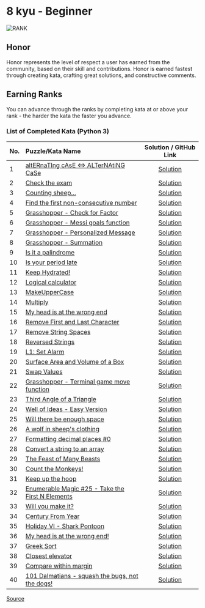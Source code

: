 # 8 kyu - Beginner

![RANK](https://github.com/ikostan/codewars/blob/master/img/copy-rank-kyu.png)

## Honor

Honor represents the level of respect a user has earned from the community,
based on their skill and contributions. Honor is earned fastest through creating
kata, crafting great solutions, and constructive comments.

## Earning Ranks

You can advance through the ranks by completing kata at or above your rank - the
harder the kata the faster you advance.

### List of Completed Kata (Python 3)
<!-- markdownlint-disable MD013 -->
| No. | Puzzle/Kata Name                                                                                                                                          |                                               Solution / GitHub Link                                                |
|-----|:----------------------------------------------------------------------------------------------------------------------------------------------------------|:-------------------------------------------------------------------------------------------------------------------:|
| 1   | [altERnaTIng cAsE <=> ALTerNAtiNG CaSe](https://www.codewars.com/kata/56efc695740d30f963000557)                                                           |                 [Solution](https://github.com/ikostan/codewars/tree/master/kyu_8/alternating_case)                  |
| 2   | [Check the exam](https://www.codewars.com/kata/5a3dd29055519e23ec000074)                                                                                  |                  [Solution](https://github.com/ikostan/codewars/tree/master/kyu_8/check_the_exam)                   |
| 3   | [Counting sheep...](https://www.codewars.com/kata/54edbc7200b811e956000556)                                                                               |                  [Solution](https://github.com/ikostan/codewars/tree/master/kyu_8/counting_sheep)                   |
| 4   | [Find the first non-consecutive number](https://www.codewars.com/kata/58f8a3a27a5c28d92e000144)                                                           |       [Solution](https://github.com/ikostan/codewars/tree/master/kyu_8/find_the_first_non_consecutive_number)       |
| 5   | [Grasshopper - Check for Factor](https://www.codewars.com/kata/55cbc3586671f6aa070000fb)                                                                  |           [Solution](https://github.com/ikostan/codewars/tree/master/kyu_8/grasshopper_check_for_factor)            |
| 6   | [Grasshopper - Messi goals function](https://www.codewars.com/kata/55f73be6e12baaa5900000d4)                                                              |         [Solution](https://github.com/ikostan/codewars/tree/master/kyu_8/grasshopper_messi_goals_function)          |
| 7   | [Grasshopper - Personalized Message](https://www.codewars.com/kata/5772da22b89313a4d50012f7)                                                              |         [Solution](https://github.com/ikostan/codewars/tree/master/kyu_8/grasshopper_personalized_message)          |
| 8   | [Grasshopper - Summation](https://www.codewars.com/kata/55d24f55d7dd296eb9000030)                                                                         |               [Solution](https://github.com/ikostan/codewars/tree/master/kyu_8/grasshopper_summation)               |
| 9   | [Is it a palindrome](https://www.codewars.com/kata/57a1fd2ce298a731b20006a4)                                                                              |                [Solution](https://github.com/ikostan/codewars/tree/master/kyu_8/is_it_a_palindrome)                 |
| 10  | [Is your period late](https://www.codewars.com/kata/578a8a01e9fd1549e50001f1)                                                                             |                [Solution](https://github.com/ikostan/codewars/tree/master/kyu_8/is_your_period_late)                |
| 11  | [Keep Hydrated!](https://www.codewars.com/kata/582cb0224e56e068d800003c)                                                                                  |              [Solution](https://github.com/ikostan/codewars/blob/master/kyu_8/keep_hydrated/README.md)              |
| 12  | [Logical calculator](https://www.codewars.com/kata/57096af70dad013aa200007b)                                                                              |                [Solution](https://github.com/ikostan/codewars/tree/master/kyu_8/logical_calculator)                 |
| 13  | [MakeUpperCase](https://www.codewars.com/kata/57a0556c7cb1f31ab3000ad7)                                                                                   |                  [Solution](https://github.com/ikostan/codewars/tree/master/kyu_8/make_upper_case)                  |
| 14  | [Multiply](https://www.codewars.com/kata/50654ddff44f800200000004)                                                                                        |                     [Solution](https://github.com/ikostan/codewars/tree/master/kyu_8/multiply)                      |
| 15  | [My head is at the wrong end](https://www.codewars.com/kata/56f699cd9400f5b7d8000b55)                                                                     |            [Solution](https://github.com/ikostan/codewars/tree/master/kyu_8/my_head_is_at_the_wrong_end)            |
| 16  | [Remove First and Last Character](https://www.codewars.com/kata/56bc28ad5bdaeb48760009b0)                                                                 |          [Solution](https://github.com/ikostan/codewars/tree/master/kyu_8/remove_first_and_last_character)          |
| 17  | [Remove String Spaces](https://www.codewars.com/kata/57eae20f5500ad98e50002c5)                                                                            |               [Solution](https://github.com/ikostan/codewars/tree/master/kyu_8/remove_string_spaces)                |
| 18  | [Reversed Strings](https://www.codewars.com/kata/5168bb5dfe9a00b126000018)                                                                                |                 [Solution](https://github.com/ikostan/codewars/tree/master/kyu_8/reversed_strings)                  |
| 19  | [L1: Set Alarm](https://www.codewars.com/kata/568dcc3c7f12767a62000038)                                                                                   |                     [Solution](https://github.com/ikostan/codewars/tree/master/kyu_8/set_alarm)                     |
| 20  | [Surface Area and Volume of a Box](https://www.codewars.com/kata/565f5825379664a26b00007c)                                                                |          [Solution](https://github.com/ikostan/codewars/tree/master/kyu_8/surface_area_and_volume_of_box)           |
| 21  | [Swap Values](https://www.codewars.com/kata/5388f0e00b24c5635e000fc6)                                                                                     |                    [Solution](https://github.com/ikostan/codewars/tree/master/kyu_8/swap_values)                    |
| 22  | [Grasshopper - Terminal game move function](https://www.codewars.com/kata/563a631f7cbbc236cf0000c2)                                                       |            [Solution](https://github.com/ikostan/codewars/tree/master/kyu_8/terminal_game_move_function)            |
| 23  | [Third Angle of a Triangle](https://www.codewars.com/kata/5a023c426975981341000014)                                                                       |              [Solution](https://github.com/ikostan/codewars/tree/master/kyu_8/third_angle_of_triangle)              |
| 24  | [Well of Ideas - Easy Version](https://www.codewars.com/kata/57f222ce69e09c3630000212)                                                                    |            [Solution](https://github.com/ikostan/codewars/tree/master/kyu_8/well_of_ideas_easy_version)             |
| 25  | [Will there be enough space](https://www.codewars.com/kata/5875b200d520904a04000003)                                                                      |            [Solution](https://github.com/ikostan/codewars/tree/master/kyu_8/will_there_be_enough_space)             |
| 26  | [A wolf in sheep's clothing](https://www.codewars.com/kata/5c8bfa44b9d1192e1ebd3d15)                                                                      |              [Solution](https://github.com/ikostan/codewars/tree/master/kyu_8/wolf_in_sheep_clothing)               |
| 27  | [Formatting decimal places #0](https://www.codewars.com/kata/5641a03210e973055a00000d)                                                                    |            [Solution](https://github.com/ikostan/codewars/tree/master/kyu_8/formatting_decimal_places_0)            |
| 28  | [Convert a string to an array](https://www.codewars.com/kata/57e76bc428d6fbc2d500036d)                                                                    |            [Solution](https://github.com/ikostan/codewars/tree/master/kyu_8/convert_string_to_an_array)             |
| 29  | [The Feast of Many Beasts](https://www.codewars.com/kata/5aa736a455f906981800360d)                                                                        |             [Solution](https://github.com/ikostan/codewars/tree/master/kyu_8/the_feast_of_many_beasts)              |
| 30  | [Count the Monkeys!](https://www.codewars.com/kata/count-the-monkeys)                                                                                     |                 [Solution](https://github.com/ikostan/codewars/tree/master/kyu_8/count_the_monkeys)                 |
| 31  | [Keep up the hoop](https://www.codewars.com/kata/55cb632c1a5d7b3ad0000145)                                                                                |                 [Solution](https://github.com/ikostan/codewars/tree/master/kyu_8/keep_up_the_hoop)                  |
| 32  | [Enumerable Magic #25 - Take the First N Elements](https://www.codewars.com/kata/545afd0761aa4c3055001386)                                                |                [Solution](https://github.com/ikostan/codewars/tree/master/kyu_8/enumerable_magic_25)                |
| 33  | [Will you make it?](https://www.codewars.com/kata/5861d28f124b35723e00005e)                                                                               |                 [Solution](https://github.com/ikostan/codewars/tree/master/kyu_8/will_you_make_it)                  |
| 34  | [Century From Year](https://www.codewars.com/kata/5a3fe3dde1ce0e8ed6000097)                                                                               |                 [Solution](https://github.com/ikostan/codewars/tree/master/kyu_8/century_from_year)                 |
| 35  | [Holiday VI - Shark Pontoon](https://www.codewars.com/kata/57e921d8b36340f1fd000059)                                                                      |             [Solution](https://github.com/ikostan/codewars/tree/master/kyu_8/holiday_vi_shark_pontoon)              |
| 36  | [My head is at the wrong end!](https://www.codewars.com/kata/56f699cd9400f5b7d8000b55)                                                                    |            [Solution](https://github.com/ikostan/codewars/tree/master/kyu_8/my_head_is_at_the_wrong_end)            |
| 37  | [Greek Sort](https://www.codewars.com/kata/56bc1acf66a2abc891000561)                                                                                      |                    [Solution](https://github.com/ikostan/codewars/tree/master/kyu_8/greek_sort)                     |
| 38  | [Closest elevator](https://www.codewars.com/kata/5c374b346a5d0f77af500a5a)                                                                                |                 [Solution](https://github.com/ikostan/codewars/tree/master/kyu_8/closest_elevator)                  |
| 39  | [Compare within margin](https://www.codewars.com/kata/56453a12fcee9a6c4700009c)                                                                           |               [Solution](https://github.com/ikostan/codewars/tree/master/kyu_8/compare_within_margin)               |
| 40  | [101 Dalmatians - squash the bugs, not the dogs!](https://www.codewars.com/kata/56f6919a6b88de18ff000b36)                                                 |            [Solution](https://github.com/ikostan/codewars/tree/master/kyu_8/dalmatians_101_squash_bugs)             |
<!-- markdownlint-enable MD013 -->
[Source](https://www.codewars.com/about)
